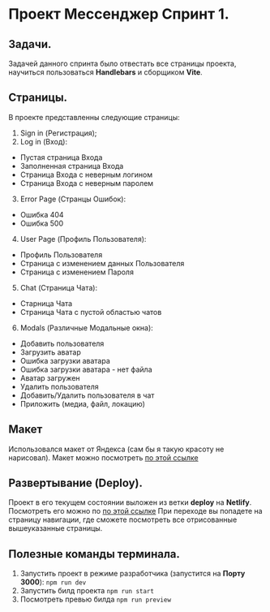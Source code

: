 # Проект **Мессенджер** Спринт 1.

## Задачи.
Задачей данного спринта было отвестать все страницы проекта, научиться пользоваться **Handlebars** и сборщиком **Vite**.

## Страницы.
В проекте представленны следующие страницы:
1. Sign in (Регистрация);
2. Log in (Вход):
- Пустая страница Входа
- Заполненная страница Входа
- Страница Входа с неверным логином
- Страница Входа с неверным паролем
3. Error Page (Странцы Ошибок):
- Ошибка 404
- Ошибка 500
4. User Page (Профиль Пользователя):
- Профиль Пользователя
- Страница с изменением данных Пользователя
- Страница с изменением Пароля
5.  Chat (Страница Чата):
- Старница Чата 
- Страница Чата с пустой областью чатов
6. Modals (Различные Модальные окна):
- Добавить пользователя
- Загрузить аватар
- Ошибка загрузки аватара
- Ошибка загрузки аватара - нет файла
- Аватар загружен
- Удалить пользователя
- Добавить/Удалить пользователя в чат
- Приложить (медиа, файл, локацию)

## Макет
Использовался макет от Яндекса (сам бы я такую красоту не нарисовал).
Макет можно посмотреть [по этой ссылке](https://www.figma.com/file/jF5fFFzgGOxQeB4CmKWTiE/Chat_external_link?type=design&mode=design&t=PwH6WOi1cpOL3tFv-0)

## Развертывание (Deploy).
Проект в его текущем состоянии выложен из ветки **deploy** на **Netlify**.
Посмотреть его можно по [по этой ссылке](https://deploy--wondrous-nasturtium-edcfd0.netlify.app/)
При переходе вы попадете на страницу навигации, где сможете посмотреть 
все отрисованные вышеуказанные страницы.

## Полезные команды терминала.
1. Запустить проект в режиме разработчика (запустится на **Порту 3000**):
```npm run dev```
2. Запустить билд проекта
```npm run start```
3. Посмотреть превью билда
```npm run preview```



